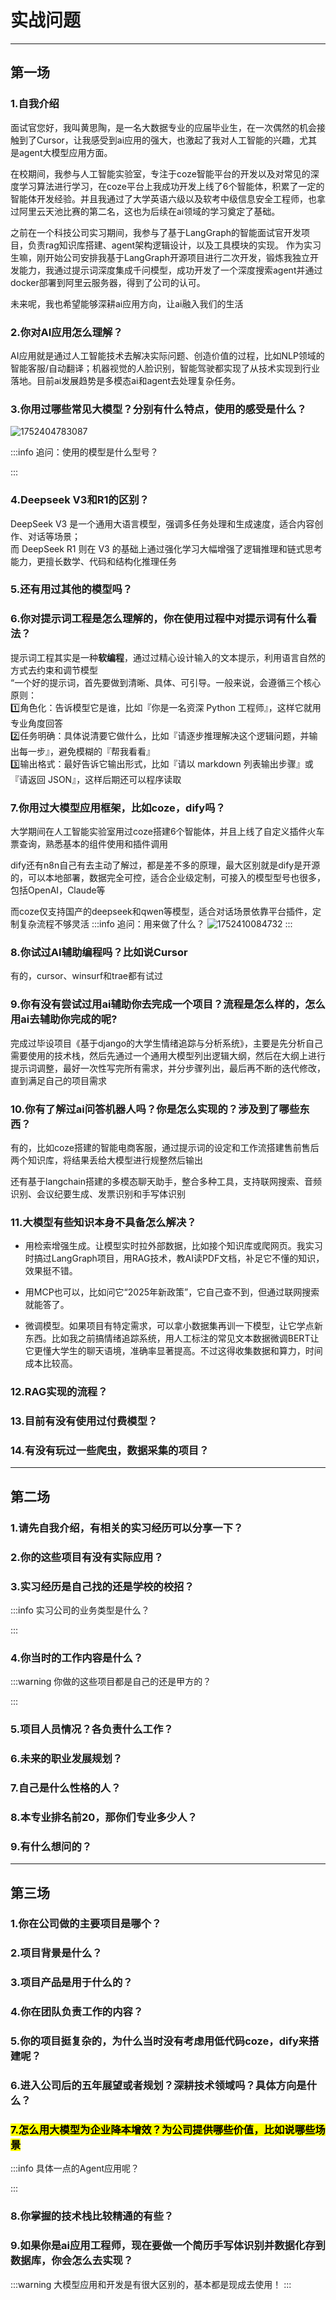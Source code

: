 # 实战问题

---

## 第一场

### 1.自我介绍  

面试官您好，我叫黄思陶，是一名大数据专业的应届毕业生，在一次偶然的机会接触到了Cursor，让我感受到ai应用的强大，也激起了我对人工智能的兴趣，尤其是agent大模型应用方面。

在校期间，我参与人工智能实验室，专注于coze智能平台的开发以及对常见的深度学习算法进行学习，在coze平台上我成功开发上线了6个智能体，积累了一定的智能体开发经验。并且我通过了大学英语六级以及软考中级信息安全工程师，也拿过阿里云天池比赛的第二名，这也为后续在ai领域的学习奠定了基础。

之前在一个科技公司实习期间，我参与了基于LangGraph的智能面试官开发项目，负责rag知识库搭建、agent架构逻辑设计，以及工具模块的实现。
作为实习生嘛，刚开始公司安排我基于LangGraph开源项目进行二次开发，锻炼我独立开发能力，我通过提示词深度集成千问模型，成功开发了一个深度搜索agent并通过docker部署到阿里云服务器，得到了公司的认可。  

未来呢，我也希望能够深耕ai应用方向，让ai融入我们的生活

### 2.你对AI应用怎么理解？

AI应用就是通过人工智能技术去解决实际问题、创造价值的过程，比如NLP领域的智能客服/自动翻译；机器视觉的人脸识别，智能驾驶都实现了从技术实现到行业落地。目前ai发展趋势是多模态ai和agent去处理复杂任务。

### 3.你用过哪些常见大模型？分别有什么特点，使用的感受是什么？

![1752404783087](image/实战问题/1752404783087.png)

:::info 追问：使用的模型是什么型号？

:::

### 4.Deepseek V3和R1的区别？

DeepSeek V3 是一个通用大语言模型，强调多任务处理和生成速度，适合内容创作、对话等场景；  
而 DeepSeek R1 则在 V3 的基础上通过强化学习大幅增强了逻辑推理和链式思考能力，更擅长数学、代码和结构化推理任务  

### 5.还有用过其他的模型吗？

### 6.你对提示词工程是怎么理解的，你在使用过程中对提示词有什么看法？

提示词工程其实是一种**软编程**，通过过精心设计输入的文本提示，利用语言自然的方式去约束和调节模型  
“一个好的提示词，首先要做到清晰、具体、可引导。一般来说，会遵循三个核心原则：  
1️⃣角色化：告诉模型它是谁，比如『你是一名资深 Python 工程师』，这样它就用专业角度回答  
2️⃣任务明确：具体说清要它做什么，比如『请逐步推理解决这个逻辑问题，并输出每一步』，避免模糊的『帮我看看』  
3️⃣输出格式：最好告诉它输出形式，比如『请以 markdown 列表输出步骤』或『请返回 JSON』，这样后期还可以程序读取  

### 7.你用过大模型应用框架，比如coze，dify吗？

大学期间在人工智能实验室用过coze搭建6个智能体，并且上线了自定义插件火车票查询，熟悉基本的组件使用和插件调用

dify还有n8n自己有去主动了解过，都是差不多的原理，最大区别就是dify是开源的，可以本地部署，数据完全可控，适合企业级定制，可接入的模型型号也很多，包括OpenAI，Claude等

而coze仅支持国产的deepseek和qwen等模型，适合对话场景依靠平台插件，定制复杂流程不够灵活
:::info 追问：用来做了什么？
![1752410084732](image/实战问题/1752410084732.png)
:::

### 8.你试过AI辅助编程吗？比如说Cursor

有的，cursor、winsurf和trae都有试过

### 9.你有没有尝试过用ai辅助你去完成一个项目？流程是怎么样的，怎么用ai去辅助你完成的呢?

完成过毕设项目《基于django的大学生情绪追踪与分析系统》，主要是先分析自己需要使用的技术栈，然后先通过一个通用大模型列出逻辑大纲，然后在大纲上进行提示词调整，最好一次性写完所有需求，并分步骤列出，最后再不断的迭代修改，直到满足自己的项目需求

### 10.你有了解过ai问答机器人吗？你是怎么实现的？涉及到了哪些东西？

有的，比如coze搭建的智能电商客服，通过提示词的设定和工作流搭建售前售后两个知识库，将结果丢给大模型进行规整然后输出

还有基于langchain搭建的多模态聊天助手，整合多种工具，支持联网搜索、音频识别、会议纪要生成、发票识别和手写体识别

### 11.大模型有些知识本身不具备怎么解决？

- 用检索增强生成。让模型实时拉外部数据，比如接个知识库或爬网页。我实习时搞过LangGraph项目，用RAG技术，教AI读PDF文档，补足它不懂的知识，效果挺不错。

- 用MCP也可以，比如问它“2025年新政策”，它自己查不到，但通过联网搜索就能答了。

- 微调模型。如果项目有特定需求，可以拿小数据集再训一下模型，让它学点新东西。比如我之前搞情绪追踪系统，用人工标注的常见文本数据微调BERT让它更懂大学生的聊天语境，准确率显著提高。不过这得收集数据和算力，时间成本比较高。

### 12.RAG实现的流程？

### 13.目前有没有使用过付费模型？

### 14.有没有玩过一些爬虫，数据采集的项目？

---

## 第二场

### 1.请先自我介绍，有相关的实习经历可以分享一下？

### 2.你的这些项目有没有实际应用？

### 3.实习经历是自己找的还是学校的校招？

:::info 实习公司的业务类型是什么？

:::

### 4.你当时的工作内容是什么？

:::warning 你做的这些项目都是自己的还是甲方的？

:::

### 5.项目人员情况？各负责什么工作？

### 6.未来的职业发展规划？

### 7.自己是什么性格的人？

### 8.本专业排名前20，那你们专业多少人？

### 9.有什么想问的？

---

## 第三场

### 1.你在公司做的主要项目是哪个？

### 2.项目背景是什么？

### 3.项目产品是用于什么的？

### 4.你在团队负责工作的内容？

### 5.你的项目挺复杂的，为什么当时没有考虑用低代码coze，dify来搭建呢？

### 6.进入公司后的五年展望或者规划？深耕技术领域吗？具体方向是什么？

### <mark>7.怎么用大模型为企业降本增效？为公司提供哪些价值，比如说哪些场景</mark>

:::info 具体一点的Agent应用呢？

:::

### 8.你掌握的技术栈比较精通的有些？

### 9.如果你是ai应用工程师，现在要做一个简历手写体识别并数据化存到数据库，你会怎么去实现？

:::warning 大模型应用和开发是有很大区别的，基本都是现成去使用！
:::
